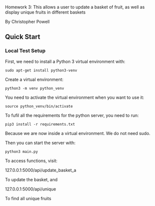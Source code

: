 Homework 3: This allows a user to update a basket of fruit, as well as display unique fruits in different baskets

By Christopher Powell

## Quick Start
### Local Test Setup
First, we need to install a Python 3 virtual environment with:
```
sudo apt-get install python3-venv
```

Create a virtual environment:
```
python3 -m venv python_venv
```

You need to activate the virtual environment when you want to use it:
```
source python_venv/bin/activate
```

To fufil all the requirements for the python server, you need to run:
```
pip3 install -r requirements.txt
```
Because we are now inside a virtual environment. We do not need sudo.

Then you can start the server with:
```
python3 main.py
```

To access functions, visit:

127.0.0.1:5000/api/update_basket_a

To update the basket, and

127.0.0.1:5000/api/unique

To find all unique fruits
